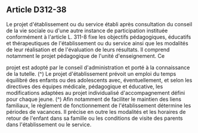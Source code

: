 ## Article D312-38

Le projet d'établissement ou du service établi après consultation du conseil de la vie sociale ou d'une
autre instance de participation instituée conformément à l'article L. 311-8 fixe les objectifs pédagogiques,
éducatifs et thérapeutiques de l'établissement ou du service ainsi que les modalités de leur réalisation et de
l'évaluation de leurs résultats. Il comprend notamment le projet pédagogique de l'unité d'enseignement. Ce

projet est adopté par le conseil d'administration et porté à la connaissance de la tutelle. (^)
Le projet d'établissement prévoit un emploi du temps équilibré des enfants ou des adolescents avec,
éventuellement, et selon les directives des équipes médicale, pédagogique et éducative, les modifications
adaptées au projet individualisé d'accompagnement défini pour chaque jeune. (^)
Afin notamment de faciliter le maintien des liens familiaux, le règlement de fonctionnement de
l'établissement détermine les périodes de vacances. Il précise en outre les modalités et les horaires de retour
de l'enfant dans sa famille ou les conditions de visite des parents dans l'établissement ou le service.

